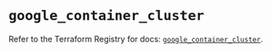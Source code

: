 # `google_container_cluster`

Refer to the Terraform Registry for docs: [`google_container_cluster`](https://registry.terraform.io/providers/hashicorp/google/6.25.0/docs/resources/container_cluster).
